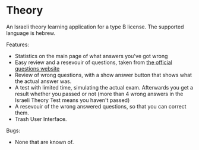 # Theory
An Israeli theory learning application for a type B license. The supported language is hebrew.

Features:
* Statistics on the main page of what answers you've got wrong
* Easy review and a resevouir of questions, taken from [the official questions website](https://www.gov.il/he/departments/dynamiccollectors/theoryexamhe_data?skip=0)
* Review of wrong questions, with a show answer button that shows what the actual answer was.
* A test with limited time, simulating the actual exam. Afterwards you get a result whether you passed or not (more than 4 wrong answers in the Israeli Theory Test means you haven't passed)
* A resevouir of the wrong answered questions, so that you can correct them.
* Trash User Interface.

Bugs:
* None that are known of.

